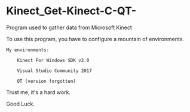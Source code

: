# Kinect_Get-Kinect-C-QT-
Program used to gather data from Microsoft Kinect

To use this program, you have to configure a mountain of environments. 

	My environments:
	
		Kinect For Windows SDK v2.0
		
		Visual Studio Community 2017
		
		QT (version forgotten)

Trust me, it's a hard work.

Good Luck.